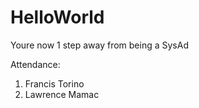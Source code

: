 # HelloWorld

Youre now 1 step away from being a SysAd

Attendance:

1. Francis Torino
2. Lawrence Mamac
